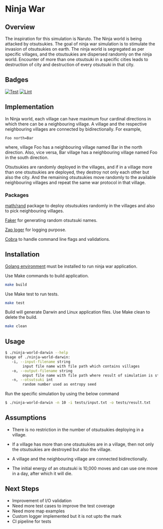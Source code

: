 # Ninja War

## Overview

The inspiration for this simulation is Naruto. The Ninja world is being 
attacked by otsutsukies. The goal of ninja war simulation is to stimulate the
invasion of otsutsukies on earth.
The ninja world is segregated
as per specific villages, and the otsutsukies are dispersed randomly on the ninja world.
Encounter of more than one otsutsuki in a specific cities leads to destruction of city and
destruction of every otsutsuki in that city.

## Badges
[![Test](https://github.com/punkstack/ninjaworld/actions/workflows/test.yml/badge.svg?branch=main)](https://github.com/punkstack/ninjaworld/actions/workflows/test.yml)
[![Lint](https://github.com/punkstack/ninjaworld/actions/workflows/lint.yml/badge.svg?branch=main)](https://github.com/punkstack/ninjaworld/actions/workflows/lint.yml)

## Implementation

In Ninja world, each village can have maximum four cardinal directions in which there can be a neighbouring village.
A village and the respective neighbouring villages are connected by bidirectionally. For example,

```
Foo north=Bar
```

where, village Foo has a neighbouring village named Bar in the north direction. Also, vice versa, Bar village has a
neighbouring village named Foo in the south direction.

Otsutsukies are randomly deployed in the villages, and if in a village more than one otsutsukies are deployed, they
destroy not only each other but also the city. And the remaining otsutsukies move randomly to the available neighbouring
villages and repeat the same war protocol in that village.

### Packages

[math/rand](https://golang.org/pkg/math/rand/) package to deploy otsutsukies randomly in the villages and also to pick
neighbouring villages.

[Faker](https://pkg.go.dev/syreclabs.com/go/faker) for generating random otsutsuki names.

[Zap loger](https://pkg.go.dev/go.uber.org/zap) for logging purpose.

[Cobra](https://github.com/spf13/cobra) to handle command line flags and validations.

## Installation

[Golang environment](https://golang.org/doc/install) must be installed to run ninja war application.

Use Make commands to build application.

```bash
make build
```

Use Make test to run tests.

```bash
make test
```

Build will generate Darwin and Linux application files. Use Make clean to delete the build.

```bash
make clean
```

## Usage

```bash
$ ./ninja-world-darwin --help
Usage of ./ninja-world-darwin:
   -i, --input-filename string
        input file name with file path which contains villages
   -o, --output-filename string
        onput file name with file path where result of simulation is stored
   -n, --otsutsuki int
        random number used as entropy seed
```

Run the specific simulation by using the below command

```bash
$ ./ninja-world-darwin -n 10 -i tests/input.txt -o tests/result.txt   
```

## Assumptions

* There is no restriction in the number of otsutsukies deploying in a village.

* If a village has more than one otsutsukies are in a village, then not only the otsutsukies are destroyed but also the
  village.

* A village and the neighbouring village are connected bidirectionally.

* The initial energy of an otsutsuki is 10,000 moves and can use one move in a day, after which it will die.

## Next Steps

* Improvement of I/O validation
* Need more test cases to improve the test coverage
* Need more map examples
* Custom logger implemented but it is not upto the mark
* CI pipeline for tests
